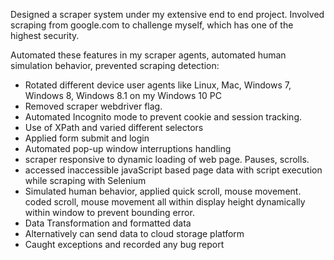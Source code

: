 Designed a scraper system under my extensive end to end project. Involved scraping from google.com to challenge myself, which has one of the highest security. <br>

Automated these features in my scraper agents, automated human simulation behavior, prevented scraping detection:
* Rotated different device user agents like Linux, Mac, Windows 7, Windows 8, Windows 8.1 on my Windows 10 PC 
* Removed scraper webdriver flag.
* Automated Incognito mode to prevent cookie and session tracking.
* Use of XPath and varied different selectors
* Applied form submit and login 
* Automated pop-up window interruptions handling 
* scraper responsive to dynamic loading of web page. Pauses, scrolls.
* accessed inaccessible javaScript based page data with script execution while scraping with Selenium
* Simulated human behavior, applied quick scroll, mouse movement. coded scroll, mouse movement all within display height dynamically within window to prevent bounding error.
* Data Transformation and formatted data
* Alternatively can send data to cloud storage platform
* Caught exceptions and recorded any bug report
